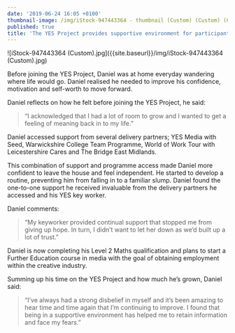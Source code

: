 ```yaml
---
date: '2019-06-24 16:05 +0100'
thumbnail-image: /img/iStock-947443364 - thumbnail (Custom) (Custom) (Custom).jpg
published: true
title: 'The YES Project provides supportive environment for participant '
---
```


![iStock-947443364 (Custom).jpg]({{site.baseurl}}/img/iStock-947443364 (Custom).jpg)

Before joining the YES Project, Daniel was at home everyday wandering where life would go. Daniel realised he needed to improve his confidence, motivation and self-worth to move forward.


Daniel reflects on how he felt before joining the YES Project, he said:

> “I acknowledged that I had a lot of room to grow and I wanted to get a feeling of meaning back in to my life.”


Daniel accessed support from several delivery partners; YES Media with Seed, Warwickshire College Team Programme, World of Work Tour with Leicestershire Cares and The Bridge East Midlands. 

This combination of support and programme access made Daniel more confident to leave the house and feel independent. He started to develop a routine, preventing him from falling in to a familiar slump. Daniel found the one-to-one support he received invaluable from the delivery partners he accessed and his YES key worker. 


Daniel comments:

> “My keyworker provided continual support that stopped me from giving up hope. In turn, I didn’t want to let her down as we’d built up a lot of trust.”


Daniel is now completing his Level 2 Maths qualification and plans to start a Further Education course in media with the goal of obtaining employment within the creative industry. 


Summing up his time on the YES Project and how much he’s grown, Daniel said:

> “I’ve always had a strong disbelief in myself and it’s been amazing to hear time and time again that I’m continuing to improve. I found that being in a supportive environment has helped me to retain information and face my fears.”
